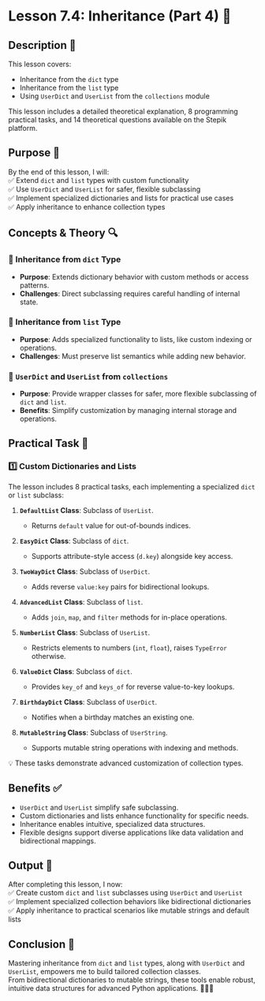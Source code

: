# Lesson 7.4: Inheritance (Part 4) 🧬

## Description 📝

This lesson covers:

-   Inheritance from the `dict` type
-   Inheritance from the `list` type
-   Using `UserDict` and `UserList` from the `collections` module

This lesson includes a detailed theoretical explanation, 8 programming practical tasks, and 14 theoretical questions available on the Stepik platform.

## Purpose 🎯

By the end of this lesson, I will:  
✅ Extend `dict` and `list` types with custom functionality  
✅ Use `UserDict` and `UserList` for safer, flexible subclassing  
✅ Implement specialized dictionaries and lists for practical use cases  
✅ Apply inheritance to enhance collection types

## Concepts & Theory 🔍

### 🔹 Inheritance from `dict` Type

-   **Purpose**: Extends dictionary behavior with custom methods or access patterns.
-   **Challenges**: Direct subclassing requires careful handling of internal state.

### 🔹 Inheritance from `list` Type

-   **Purpose**: Adds specialized functionality to lists, like custom indexing or operations.
-   **Challenges**: Must preserve list semantics while adding new behavior.

### 🔹 `UserDict` and `UserList` from `collections`

-   **Purpose**: Provide wrapper classes for safer, more flexible subclassing of `dict` and `list`.
-   **Benefits**: Simplify customization by managing internal storage and operations.

## Practical Task 🧪

### 1️⃣ **Custom Dictionaries and Lists**

The lesson includes 8 practical tasks, each implementing a specialized `dict` or `list` subclass:

1. **`DefaultList` Class**: Subclass of `UserList`.

    - Returns `default` value for out-of-bounds indices.

2. **`EasyDict` Class**: Subclass of `dict`.

    - Supports attribute-style access (`d.key`) alongside key access.

3. **`TwoWayDict` Class**: Subclass of `UserDict`.

    - Adds reverse `value:key` pairs for bidirectional lookups.

4. **`AdvancedList` Class**: Subclass of `list`.

    - Adds `join`, `map`, and `filter` methods for in-place operations.

5. **`NumberList` Class**: Subclass of `UserList`.

    - Restricts elements to numbers (`int`, `float`), raises `TypeError` otherwise.

6. **`ValueDict` Class**: Subclass of `dict`.

    - Provides `key_of` and `keys_of` for reverse value-to-key lookups.

7. **`BirthdayDict` Class**: Subclass of `UserDict`.

    - Notifies when a birthday matches an existing one.

8. **`MutableString` Class**: Subclass of `UserString`.
    - Supports mutable string operations with indexing and methods.

💡 These tasks demonstrate advanced customization of collection types.

## Benefits ✅

-   `UserDict` and `UserList` simplify safe subclassing.
-   Custom dictionaries and lists enhance functionality for specific needs.
-   Inheritance enables intuitive, specialized data structures.
-   Flexible designs support diverse applications like data validation and bidirectional mappings.

## Output 📜

After completing this lesson, I now:  
✅ Create custom `dict` and `list` subclasses using `UserDict` and `UserList`  
✅ Implement specialized collection behaviors like bidirectional dictionaries  
✅ Apply inheritance to practical scenarios like mutable strings and default lists

## Conclusion 🚀

Mastering inheritance from `dict` and `list` types, along with `UserDict` and `UserList`, empowers me to build tailored collection classes.  
From bidirectional dictionaries to mutable strings, these tools enable robust, intuitive data structures for advanced Python applications. 🧑‍💻✨
